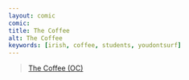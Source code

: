 ```yaml
---
layout: comic
comic:
title: The Coffee
alt: The Coffee
keywords: [irish, coffee, students, youdontsurf]
---
```


<blockquote class="imgur-embed-pub" lang="en" data-id="ht62Tzq"><a href="//imgur.com/ht62Tzq">The Coffee (OC)</a></blockquote><script async src="//s.imgur.com/min/embed.js" charset="utf-8"></script>
